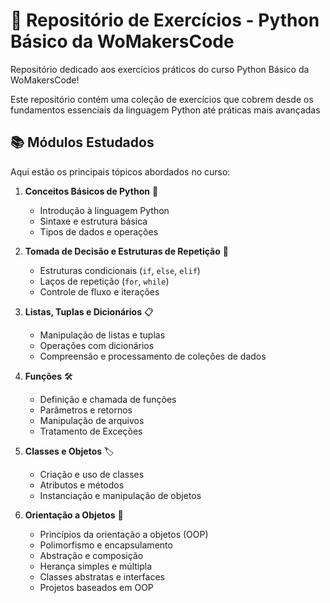 # 🐍 Repositório de Exercícios - Python Básico da WoMakersCode
Repositório dedicado aos exercícios práticos do curso Python Básico da WoMakersCode! 

Este repositório contém uma coleção de exercícios que cobrem desde os fundamentos essenciais da linguagem Python até práticas mais avançadas 

## 📚 Módulos Estudados

Aqui estão os principais tópicos abordados no curso:

1. **Conceitos Básicos de Python** 🧩
   - Introdução à linguagem Python
   - Sintaxe e estrutura básica
   - Tipos de dados e operações

2. **Tomada de Decisão e Estruturas de Repetição** 🔄
   - Estruturas condicionais (`if`, `else`, `elif`)
   - Laços de repetição (`for`, `while`)
   - Controle de fluxo e iterações

3. **Listas, Tuplas e Dicionários** 📋
   - Manipulação de listas e tuplas
   - Operações com dicionários
   - Compreensão e processamento de coleções de dados

4. **Funções** 🛠️
   - Definição e chamada de funções
   - Parâmetros e retornos
   - Manipulação de arquivos
   - Tratamento de Exceções

5. **Classes e Objetos** 🏷️
   - Criação e uso de classes
   - Atributos e métodos
   - Instanciação e manipulação de objetos

6. **Orientação a Objetos** 🧱
   - Princípios da orientação a objetos (OOP)
   - Polimorfismo e encapsulamento
   - Abstração e composição
   - Herança simples e múltipla
   - Classes abstratas e interfaces
   - Projetos baseados em OOP
